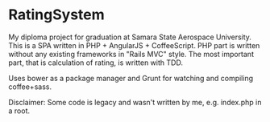 RatingSystem
============
My diploma project for graduation at Samara State Aerospace University.
This is a SPA written in PHP + AngularJS + CoffeeScript.
PHP part is written without any existing frameworks in "Rails MVC" style.
The most important part, that is calculation of rating, is written with TDD.

Uses bower as a package manager and Grunt for watching and compiling coffee+sass.

Disclaimer:
Some code is legacy and wasn't written by me, e.g. index.php in a root.
